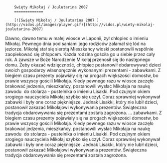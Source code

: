 
        Święty Mikołaj / Joulutarina 2007 
        =============
        
        [![Święty Mikołaj / Joulutarina 2007 ](http://vidos.pl/images/player.gif)](http://vidos.pl/wiety-mikolaj-joulutarina-2007)
        
        
 Dawno, dawno temu w małej wiosce w Laponii, żył chłopiec o imieniu Mikołaj. Pewnego dnia pod saniami jego rodziców załamał się lód na jeziorze. Mikołaj stał się sierotą Mieszkańcy wioski postanowili wspólnie zaopiekować się chłopcem. Każda rodzina gościła go u siebie przez cały rok. A zawsze w Boże Narodzenie Mikołaj przenosił się do następnego domu. Żeby okazać wdzięczność, chłopiec postanowił obdarowywać dzieci swoich gospodarzy własnoręcznie wykonanymi prezentami - zabawkami. Z biegiem czasu prezenty pojawiały się na progach większości domostw, bo prawie wszyscy gościli Mikołaja. Kiedy pewnego razu w wiosce zaczęło brakować jedzenia, mieszkańcy, postanowili wysłać Mikołaja na naukę zawodu  do stolarza - pustelnika o imieniu Lisakki. Pod czujnym okiem srogiego nauczyciela Mikołaj szybko się uczył. Coraz sprawniej wykonywał zabawki i były one coraz piękniejsze. Jednak Lisakki, który nie lubił dzieci, postanowił zakazać Mikołajowi wykonywania prezentów. Świąteczna tradycja obdarowywania się prezentami została zagrożona.   ... zabawkami. Z biegiem czasu prezenty pojawiały się na progach większości domostw, bo prawie wszyscy gościli Mikołaja. Kiedy pewnego razu w wiosce zaczęło brakować jedzenia, mieszkańcy, postanowili wysłać Mikołaja na naukę zawodu  do stolarza - pustelnika o imieniu Lisakki. Pod czujnym okiem srogiego nauczyciela Mikołaj szybko się uczył. Coraz sprawniej wykonywał zabawki i były one coraz piękniejsze. Jednak Lisakki, który nie lubił dzieci, postanowił zakazać Mikołajowi wykonywania prezentów. Świąteczna tradycja obdarowywania się prezentami została zagrożona.
    